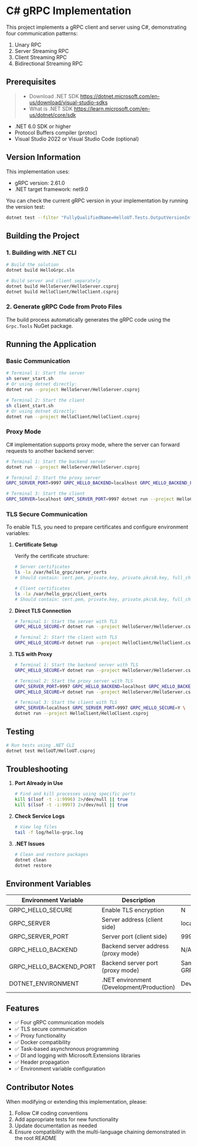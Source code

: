 # C# gRPC Implementation

This project implements a gRPC client and server using C#, demonstrating four communication patterns:
1. Unary RPC
2. Server Streaming RPC
3. Client Streaming RPC
4. Bidirectional Streaming RPC

## Prerequisites

> - Download .NET SDK <https://dotnet.microsoft.com/en-us/download/visual-studio-sdks>
> - What is .NET SDK <https://learn.microsoft.com/en-us/dotnet/core/sdk>

- .NET 6.0 SDK or higher
- Protocol Buffers compiler (protoc)
- Visual Studio 2022 or Visual Studio Code (optional)

## Version Information

This implementation uses:
- gRPC version: 2.61.0
- .NET target framework: net9.0

You can check the current gRPC version in your implementation by running the version test:

```bash
dotnet test --filter "FullyQualifiedName=HelloUT.Tests.OutputVersionInfo"
```

## Building the Project

### 1. Building with .NET CLI

```bash
# Build the solution
dotnet build HelloGrpc.sln

# Build server and client separately
dotnet build HelloServer/HelloServer.csproj
dotnet build HelloClient/HelloClient.csproj
```

### 2. Generate gRPC Code from Proto Files

The build process automatically generates the gRPC code using the `Grpc.Tools` NuGet package.

## Running the Application

### Basic Communication

```bash
# Terminal 1: Start the server
sh server_start.sh
# Or using dotnet directly:
dotnet run --project HelloServer/HelloServer.csproj

# Terminal 2: Start the client
sh client_start.sh
# Or using dotnet directly:
dotnet run --project HelloClient/HelloClient.csproj
```

### Proxy Mode

C# implementation supports proxy mode, where the server can forward requests to another backend server:

```bash
# Terminal 1: Start the backend server
dotnet run --project HelloServer/HelloServer.csproj

# Terminal 2: Start the proxy server
GRPC_SERVER_PORT=9997 GRPC_HELLO_BACKEND=localhost GRPC_HELLO_BACKEND_PORT=9996 dotnet run --project HelloServer/HelloServer.csproj

# Terminal 3: Start the client
GRPC_SERVER=localhost GRPC_SERVER_PORT=9997 dotnet run --project HelloClient/HelloClient.csproj
```

### TLS Secure Communication

To enable TLS, you need to prepare certificates and configure environment variables:

1. **Certificate Setup**

   Verify the certificate structure:
   ```bash
   # Server certificates
   ls -la /var/hello_grpc/server_certs
   # Should contain: cert.pem, private.key, private.pkcs8.key, full_chain.pem, myssl_root.cer
   
   # Client certificates
   ls -la /var/hello_grpc/client_certs
   # Should contain: cert.pem, private.key, private.pkcs8.key, full_chain.pem, myssl_root.cer
   ```

2. **Direct TLS Connection**

   ```bash
   # Terminal 1: Start the server with TLS
   GRPC_HELLO_SECURE=Y dotnet run --project HelloServer/HelloServer.csproj
   
   # Terminal 2: Start the client with TLS
   GRPC_HELLO_SECURE=Y dotnet run --project HelloClient/HelloClient.csproj
   ```

3. **TLS with Proxy**

   ```bash
   # Terminal 1: Start the backend server with TLS
   GRPC_HELLO_SECURE=Y dotnet run --project HelloServer/HelloServer.csproj
   
   # Terminal 2: Start the proxy server with TLS
   GRPC_SERVER_PORT=9997 GRPC_HELLO_BACKEND=localhost GRPC_HELLO_BACKEND_PORT=9996 \
   GRPC_HELLO_SECURE=Y dotnet run --project HelloServer/HelloServer.csproj
   
   # Terminal 3: Start the client with TLS
   GRPC_SERVER=localhost GRPC_SERVER_PORT=9997 GRPC_HELLO_SECURE=Y \
   dotnet run --project HelloClient/HelloClient.csproj
   ```

## Testing

```bash
# Run tests using .NET CLI
dotnet test HelloUT/HelloUT.csproj
```

## Troubleshooting

1. **Port Already in Use**
   ```bash
   # Find and kill processes using specific ports
   kill $(lsof -t -i:9996) 2>/dev/null || true
   kill $(lsof -t -i:9997) 2>/dev/null || true
   ```

2. **Check Service Logs**
   ```bash
   # View log files
   tail -f log/hello-grpc.log
   ```

3. **.NET Issues**
   ```bash
   # Clean and restore packages
   dotnet clean
   dotnet restore
   ```

## Environment Variables

| Environment Variable       | Description                               | Default Value |
|---------------------------|-------------------------------------------|--------------|
| GRPC_HELLO_SECURE         | Enable TLS encryption                     | N            |
| GRPC_SERVER               | Server address (client side)              | localhost    |
| GRPC_SERVER_PORT          | Server port (client side)                 | 9996         |
| GRPC_HELLO_BACKEND        | Backend server address (proxy mode)       | N/A          |
| GRPC_HELLO_BACKEND_PORT   | Backend server port (proxy mode)          | Same as GRPC_SERVER_PORT |
| DOTNET_ENVIRONMENT        | .NET environment (Development/Production) | Development  |

## Features

- ✅ Four gRPC communication models
- ✅ TLS secure communication
- ✅ Proxy functionality
- ✅ Docker compatibility
- ✅ Task-based asynchronous programming
- ✅ DI and logging with Microsoft.Extensions libraries
- ✅ Header propagation
- ✅ Environment variable configuration

## Contributor Notes

When modifying or extending this implementation, please:
1. Follow C# coding conventions
2. Add appropriate tests for new functionality
3. Update documentation as needed
4. Ensure compatibility with the multi-language chaining demonstrated in the root README
